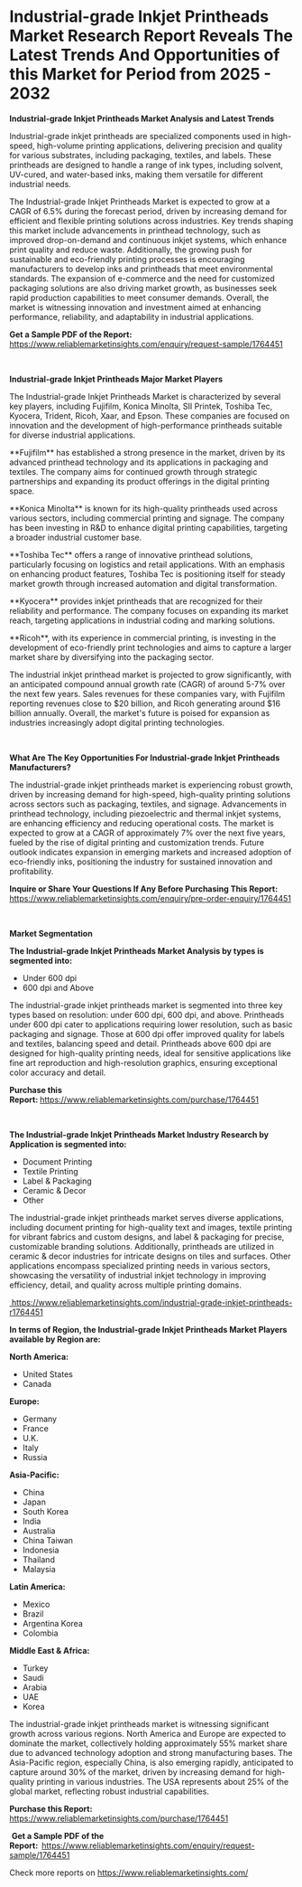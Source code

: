 <p><h1>Industrial-grade Inkjet Printheads Market Research Report Reveals The Latest Trends And Opportunities of this Market for Period from 2025 - 2032</h1></p><p><strong>Industrial-grade Inkjet Printheads Market Analysis and Latest Trends</strong></p>
<p><p>Industrial-grade inkjet printheads are specialized components used in high-speed, high-volume printing applications, delivering precision and quality for various substrates, including packaging, textiles, and labels. These printheads are designed to handle a range of ink types, including solvent, UV-cured, and water-based inks, making them versatile for different industrial needs.</p><p>The Industrial-grade Inkjet Printheads Market is expected to grow at a CAGR of 6.5% during the forecast period, driven by increasing demand for efficient and flexible printing solutions across industries. Key trends shaping this market include advancements in printhead technology, such as improved drop-on-demand and continuous inkjet systems, which enhance print quality and reduce waste. Additionally, the growing push for sustainable and eco-friendly printing processes is encouraging manufacturers to develop inks and printheads that meet environmental standards. The expansion of e-commerce and the need for customized packaging solutions are also driving market growth, as businesses seek rapid production capabilities to meet consumer demands. Overall, the market is witnessing innovation and investment aimed at enhancing performance, reliability, and adaptability in industrial applications.</p></p>
<p><strong>Get a Sample PDF of the Report:&nbsp;</strong> <a href="https://www.reliablemarketinsights.com/enquiry/request-sample/1764451?utm_campaign=3124&utm_medium=2&utm_source=Github&utm_content=ia&utm_term=05042025&utm_id=industrial-grade-inkjet-printheads">https://www.reliablemarketinsights.com/enquiry/request-sample/1764451</a></p>
<p>&nbsp;</p>
<p><strong>Industrial-grade Inkjet Printheads Major Market Players</strong></p>
<p><p>The Industrial-grade Inkjet Printheads Market is characterized by several key players, including Fujifilm, Konica Minolta, SII Printek, Toshiba Tec, Kyocera, Trident, Ricoh, Xaar, and Epson. These companies are focused on innovation and the development of high-performance printheads suitable for diverse industrial applications.</p><p>**Fujifilm** has established a strong presence in the market, driven by its advanced printhead technology and its applications in packaging and textiles. The company aims for continued growth through strategic partnerships and expanding its product offerings in the digital printing space.</p><p>**Konica Minolta** is known for its high-quality printheads used across various sectors, including commercial printing and signage. The company has been investing in R&D to enhance digital printing capabilities, targeting a broader industrial customer base.</p><p>**Toshiba Tec** offers a range of innovative printhead solutions, particularly focusing on logistics and retail applications. With an emphasis on enhancing product features, Toshiba Tec is positioning itself for steady market growth through increased automation and digital transformation.</p><p>**Kyocera** provides inkjet printheads that are recognized for their reliability and performance. The company focuses on expanding its market reach, targeting applications in industrial coding and marking solutions.</p><p>**Ricoh**, with its experience in commercial printing, is investing in the development of eco-friendly print technologies and aims to capture a larger market share by diversifying into the packaging sector.</p><p>The industrial inkjet printhead market is projected to grow significantly, with an anticipated compound annual growth rate (CAGR) of around 5-7% over the next few years. Sales revenues for these companies vary, with Fujifilm reporting revenues close to $20 billion, and Ricoh generating around $16 billion annually. Overall, the market's future is poised for expansion as industries increasingly adopt digital printing technologies.</p></p>
<p>&nbsp;</p>
<p><strong>What Are The Key Opportunities For Industrial-grade Inkjet Printheads Manufacturers?</strong></p>
<p><p>The industrial-grade inkjet printheads market is experiencing robust growth, driven by increasing demand for high-speed, high-quality printing solutions across sectors such as packaging, textiles, and signage. Advancements in printhead technology, including piezoelectric and thermal inkjet systems, are enhancing efficiency and reducing operational costs. The market is expected to grow at a CAGR of approximately 7% over the next five years, fueled by the rise of digital printing and customization trends. Future outlook indicates expansion in emerging markets and increased adoption of eco-friendly inks, positioning the industry for sustained innovation and profitability.</p></p>
<p><strong>Inquire or Share Your Questions If Any Before Purchasing This Report:</strong> <a href="https://www.reliablemarketinsights.com/enquiry/pre-order-enquiry/1764451?utm_campaign=3124&utm_medium=2&utm_source=Github&utm_content=ia&utm_term=05042025&utm_id=industrial-grade-inkjet-printheads">https://www.reliablemarketinsights.com/enquiry/pre-order-enquiry/1764451</a></p>
<p>&nbsp;</p>
<p><strong>Market Segmentation</strong></p>
<p><strong>The Industrial-grade Inkjet Printheads Market Analysis by types is segmented into:</strong></p>
<p><ul><li>Under 600 dpi</li><li>600 dpi and Above</li></ul></p>
<p><p>The industrial-grade inkjet printheads market is segmented into three key types based on resolution: under 600 dpi, 600 dpi, and above. Printheads under 600 dpi cater to applications requiring lower resolution, such as basic packaging and signage. Those at 600 dpi offer improved quality for labels and textiles, balancing speed and detail. Printheads above 600 dpi are designed for high-quality printing needs, ideal for sensitive applications like fine art reproduction and high-resolution graphics, ensuring exceptional color accuracy and detail.</p></p>
<p><strong>Purchase this Report:&nbsp;</strong><a href="https://www.reliablemarketinsights.com/purchase/1764451?utm_campaign=3124&utm_medium=2&utm_source=Github&utm_content=ia&utm_term=05042025&utm_id=industrial-grade-inkjet-printheads">https://www.reliablemarketinsights.com/purchase/1764451</a></p>
<p>&nbsp;</p>
<p><strong>The Industrial-grade Inkjet Printheads Market Industry Research by Application is segmented into:</strong></p>
<p><ul><li>Document Printing</li><li>Textile Printing</li><li>Label & Packaging</li><li>Ceramic & Decor</li><li>Other</li></ul></p>
<p><p>The industrial-grade inkjet printheads market serves diverse applications, including document printing for high-quality text and images, textile printing for vibrant fabrics and custom designs, and label & packaging for precise, customizable branding solutions. Additionally, printheads are utilized in ceramic & decor industries for intricate designs on tiles and surfaces. Other applications encompass specialized printing needs in various sectors, showcasing the versatility of industrial inkjet technology in improving efficiency, detail, and quality across multiple printing domains.</p></p>
<p><a href="https://www.reliablemarketinsights.com/industrial-grade-inkjet-printheads-r1764451?utm_campaign=3124&utm_medium=2&utm_source=Github&utm_content=ia&utm_term=05042025&utm_id=industrial-grade-inkjet-printheads">&nbsp;https://www.reliablemarketinsights.com/industrial-grade-inkjet-printheads-r1764451</a></p>
<p><strong>In terms of Region, the Industrial-grade Inkjet Printheads Market Players available by Region are:</strong></p>
<p>
    <p> <strong> North America: </strong>
        <ul>
            <li>United States</li>
            <li>Canada</li>
        </ul>
        </p> 
    <p> <strong> Europe: </strong>
        <ul>
            <li>Germany</li>
            <li>France</li>
            <li>U.K.</li>
            <li>Italy</li>
            <li>Russia</li>
        </ul>
        </p> 
    <p> <strong> Asia-Pacific: </strong>
        <ul>
            <li>China</li>
            <li>Japan</li>
            <li>South Korea</li>
            <li>India</li>
            <li>Australia</li>
            <li>China Taiwan</li>
            <li>Indonesia</li>
            <li>Thailand</li>
            <li>Malaysia</li>
        </ul>
        </p> 
    <p> <strong> Latin America: </strong>
        <ul>
            <li>Mexico</li>
            <li>Brazil</li>
            <li>Argentina Korea</li>
            <li>Colombia</li>
        </ul>
        </p> 
    <p> <strong> Middle East & Africa: </strong>
        <ul>
            <li>Turkey</li>
            <li>Saudi</li>
            <li>Arabia</li>
            <li>UAE</li>
            <li>Korea</li>
        </ul>
    </p>
    </p>
<p><p>The industrial-grade inkjet printheads market is witnessing significant growth across various regions. North America and Europe are expected to dominate the market, collectively holding approximately 55% market share due to advanced technology adoption and strong manufacturing bases. The Asia-Pacific region, especially China, is also emerging rapidly, anticipated to capture around 30% of the market, driven by increasing demand for high-quality printing in various industries. The USA represents about 25% of the global market, reflecting robust industrial capabilities.</p></p>
<p><strong>Purchase this Report: </strong><a href="https://www.reliablemarketinsights.com/purchase/1764451?utm_campaign=3124&utm_medium=2&utm_source=Github&utm_content=ia&utm_term=05042025&utm_id=industrial-grade-inkjet-printheads">https://www.reliablemarketinsights.com/purchase/1764451</a></p>
<p>&nbsp;<strong>Get a Sample PDF of the Report:&nbsp;&nbsp;</strong><a href="https://www.reliablemarketinsights.com/enquiry/request-sample/1764451?utm_campaign=3124&utm_medium=2&utm_source=Github&utm_content=ia&utm_term=05042025&utm_id=industrial-grade-inkjet-printheads">https://www.reliablemarketinsights.com/enquiry/request-sample/1764451</a></p>
<p><strong></strong></p>
<p>Check more reports on <a href="https://www.reliablemarketinsights.com/?utm_campaign=3124&utm_medium=2&utm_source=Github&utm_content=ia&utm_term=05042025&utm_id=industrial-grade-inkjet-printheads">https://www.reliablemarketinsights.com/</a></p>